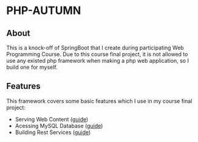 # PHP-AUTUMN

## About
This is a knock-off of SpringBoot that I create during participating Web Programming Course.
Due to this course final project, it is not allowed to use any existed php framework
when making a php web application, so I build one for myself.

## Features
This framework covers some basic features which I use in my course final project:
* Serving Web Content ([guide](https://github.com/ptquang2000/php-autumn/tree/web-controller))
* Acessing MySQL Database ([guide](https://github.com/ptquang2000/php-autumn/tree/db-connection))
* Building Rest Services ([guide](https://github.com/ptquang2000/php-autumn/tree/rest-service))